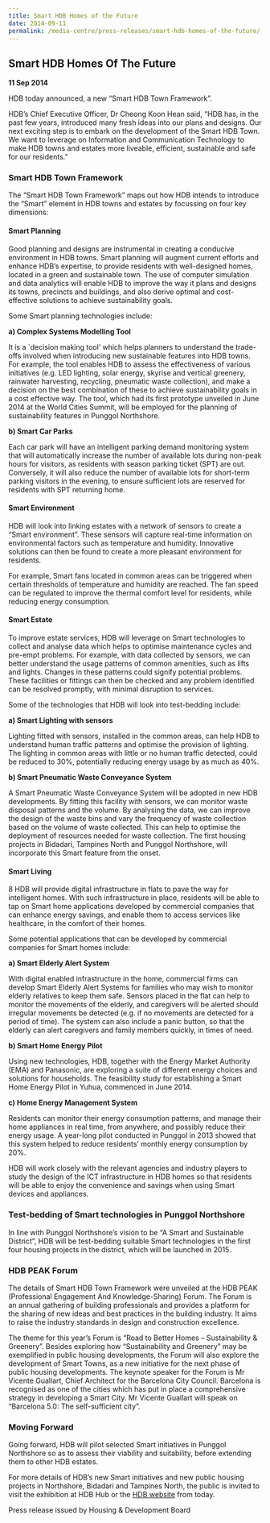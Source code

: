 ```yaml
---
title: Smart HDB Homes of the Future
date: 2014-09-11
permalink: /media-centre/press-releases/smart-hdb-homes-of-the-future/
---
```

## Smart HDB Homes Of The Future

**11 Sep 2014**

HDB today announced, a new “Smart HDB Town Framework”.

HDB’s Chief Executive Officer, Dr Cheong Koon Hean said, “HDB has, in the past few years, introduced many fresh ideas into our plans and designs. Our next exciting step is to embark on the development of the Smart HDB Town. We want to leverage on Information and Communication Technology to make HDB towns and estates more liveable, efficient, sustainable and safe for our residents.”

### Smart HDB Town Framework

The “Smart HDB Town Framework” maps out how HDB intends to introduce the “Smart” element in HDB towns and estates by focussing on four key dimensions:

#### Smart Planning  

Good planning and designs are instrumental in creating a conducive environment in HDB towns. Smart planning will augment current efforts and enhance HDB’s expertise, to provide residents with well-designed homes, located in a green and sustainable town. The use of computer simulation and data analytics will enable HDB to improve the way it plans and designs its towns, precincts and buildings, and also derive optimal and cost-effective solutions to achieve sustainability goals.

Some Smart planning technologies include:

**a) Complex Systems Modelling Tool**

It is a `decision making tool’ which helps planners to understand the trade-offs involved when introducing new sustainable features into HDB towns. For example, the tool enables HDB to assess the effectiveness of various initiatives (e.g. LED lighting, solar energy, skyrise and vertical greenery, rainwater harvesting, recycling, pneumatic waste collection), and make a decision on the best combination of these to achieve sustainability goals in a cost effective way. The tool, which had its first prototype unveiled in June 2014 at the World Cities Summit, will be employed for the planning of sustainability features in Punggol Northshore.

**b) Smart Car Parks**

Each car park will have an intelligent parking demand monitoring system that will automatically increase the number of available lots during non-peak hours for visitors, as residents with season parking ticket (SPT) are out. Conversely, it will also reduce the number of available lots for short-term parking visitors in the evening, to ensure sufficient lots are reserved for residents with SPT returning home.

#### Smart Environment

HDB will look into linking estates with a network of sensors to create a “Smart environment”. These sensors will capture real-time information on environmental factors such as temperature and humidity. Innovative solutions can then be found to create a more pleasant environment for residents.

For example, Smart fans located in common areas can be triggered when certain thresholds of temperature and humidity are reached. The fan speed can be regulated to improve the thermal comfort level for residents, while reducing energy consumption.

#### Smart Estate

To improve estate services, HDB will leverage on Smart technologies to collect and analyse data which helps to optimise maintenance cycles and pre-empt problems. For example, with data collected by sensors, we can better understand the usage patterns of common amenities, such as lifts and lights. Changes in these patterns could signify potential problems. These facilities or fittings can then be checked and any problem identified can be resolved promptly, with minimal disruption to services.

Some of the technologies that HDB will look into test-bedding include:

**a) Smart Lighting with sensors**

Lighting fitted with sensors, installed in the common areas, can help HDB to understand human traffic patterns and optimise the provision of lighting. The lighting in common areas with little or no human traffic detected, could be reduced to 30%, potentially reducing energy usage by as much as 40%.

**b) Smart Pneumatic Waste Conveyance System**

A Smart Pneumatic Waste Conveyance System will be adopted in new HDB developments. By fitting this facility with sensors, we can monitor waste disposal patterns and the volume. By analysing the data, we can improve the design of the waste bins and vary the frequency of waste collection based on the volume of waste collected. This can help to optimise the deployment of resources needed for waste collection. The first housing projects in Bidadari, Tampines North and Punggol Northshore, will incorporate this Smart feature from the onset.

#### Smart Living

8 HDB will provide digital infrastructure in flats to pave the way for intelligent homes. With such infrastructure in place, residents will be able to tap on Smart home applications developed by commercial companies that can enhance energy savings, and enable them to access services like healthcare, in the comfort of their homes.

Some potential applications that can be developed by commercial companies for Smart homes include:

**a) Smart Elderly Alert System**

With digital enabled infrastructure in the home, commercial firms can develop Smart Elderly Alert Systems for families who may wish to monitor elderly relatives to keep them safe. Sensors placed in the flat can help to monitor the movements of the elderly, and caregivers will be alerted should irregular movements be detected (e.g. if no movements are detected for a period of time). The system can also include a panic button, so that the elderly can alert caregivers and family members quickly, in times of need.

**b) Smart Home Energy Pilot**

Using new technologies, HDB, together with the Energy Market Authority (EMA) and Panasonic, are exploring a suite of different energy choices and solutions for households. The feasibility study for establishing a Smart Home Energy Pilot in Yuhua, commenced in June 2014.

**c) Home Energy Management System**

Residents can monitor their energy consumption patterns, and manage their home appliances in real time, from anywhere, and possibly reduce their energy usage. A year-long pilot conducted in Punggol in 2013 showed that this system helped to reduce residents’ monthly energy consumption by 20%.

HDB will work closely with the relevant agencies and industry players to study the design of the ICT infrastructure in HDB homes so that residents will be able to enjoy the convenience and savings when using Smart devices and appliances.

### Test-bedding of Smart technologies in Punggol Northshore

In line with Punggol Northshore’s vision to be “A Smart and Sustainable District”, HDB will be test-bedding suitable Smart technologies in the first four housing projects in the district, which will be launched in 2015.

### HDB PEAK Forum

The details of Smart HDB Town Framework were unveiled at the HDB PEAK (Professional Engagement And Knowledge-Sharing) Forum. The Forum is an annual gathering of building professionals and provides a platform for the sharing of new ideas and best practices in the building industry. It aims to raise the industry standards in design and construction excellence.

The theme for this year’s Forum is “Road to Better Homes – Sustainability &amp; Greenery”. Besides exploring how “Sustainability and Greenery” may be exemplified in public housing developments, the Forum will also explore the development of Smart Towns, as a new initiative for the next phase of public housing developments. The keynote speaker for the Forum is Mr Vicente Guallart, Chief Architect for the Barcelona City Council. Barcelona is recognised as one of the cities which has put in place a comprehensive strategy in developing a Smart City. Mr Vicente Guallart will speak on “Barcelona 5.0: The self-sufficient city”.

### Moving Forward

Going forward, HDB will pilot selected Smart initiatives in Punggol Northshore so as to assess their viability and suitability, before extending them to other HDB estates.

For more details of HDB’s new Smart initiatives and new public housing projects in Northshore, Bidadari and Tampines North, the public is invited to visit the exhibition at HDB Hub or the <a target="_blank" href="https://www.hdb.gov.sg">HDB website</a> from today.

Press release issued by Housing &amp; Development Board